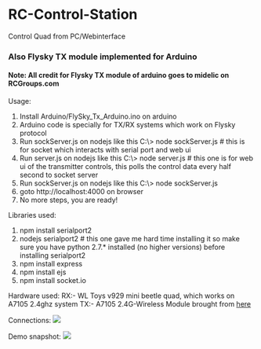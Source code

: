 RC-Control-Station
==================
Control Quad from PC/Webinterface</h1>
<h3>Also Flysky TX module implemented for Arduino </h3>
<h4>Note: All credit for Flysky TX module of arduino goes to midelic on RCGroups.com</h4>

Usage:    
<ol>
<li>Install Arduino/FlySky_Tx_Arduino.ino  on arduino</li> 
<li>Arduino code is specially for TX/RX systems which work on Flysky protocol</li> 
<li>Run sockServer.js on nodejs like this     C:\> node sockServer.js    # this is for socket which interacts with serial port and web ui </li>
<li>Run server.js on nodejs like this     C:\> node server.js  # this one is for web ui of the transmitter controls, this polls the control data every half second to socket server</li>
<li>Run sockServer.js on nodejs like this     C:\> node sockServer.js  </li>
<li>goto   http://localhost:4000 on browser</li>
<li>No more steps, you are ready!</li>
</ol>

Libraries used:
<ol>
<li> npm install serialport2 </li>
<li> nodejs serialport2 # this one gave me hard time installing it so make sure you have python 2.7.*  installed (no higher versions) before installing serialport2</li>
<li> npm install express </li>
<li> npm install ejs </li>
<li> npm install socket.io </li>
</ol>

Hardware used:
RX:-  WL Toys v929 mini beetle quad, which works on A7105 2.4ghz system
TX:-  A7105 2.4G-Wireless Module  brought from <a href="http://www.electrodragon.com/?product=2-4g-wireless-module-a7105">here</a> 

Connections:
<img src="https://raw.github.com/debianmaster/RC-Control-Station/master/static/img/500px-A7105_pin_definition.png"></img>

Demo snapshot:
<img src="https://raw.github.com/debianmaster/RC-Control-Station/master/static/img/rc+control_center.png"/>


